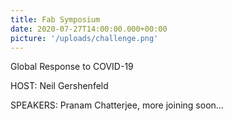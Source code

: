 ```yaml
---
title: Fab Symposium
date: 2020-07-27T14:00:00.000+00:00
picture: '/uploads/challenge.png'
---
```


Global Response to COVID-19


HOST: Neil Gershenfeld 

SPEAKERS: Pranam Chatterjee, more joining soon...


